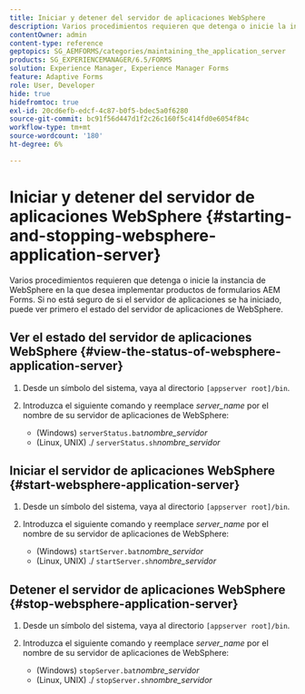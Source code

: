 ```yaml
---
title: Iniciar y detener del servidor de aplicaciones WebSphere
description: Varios procedimientos requieren que detenga o inicie la instancia de WebSphere en la que desea implementar productos de formularios AEM Forms. Este documento describe cómo iniciar y detener el servidor de aplicaciones WebSphere.
contentOwner: admin
content-type: reference
geptopics: SG_AEMFORMS/categories/maintaining_the_application_server
products: SG_EXPERIENCEMANAGER/6.5/FORMS
solution: Experience Manager, Experience Manager Forms
feature: Adaptive Forms
role: User, Developer
hide: true
hidefromtoc: true
exl-id: 20cd6efb-edcf-4c87-b0f5-bdec5a0f6280
source-git-commit: bc91f56d447d1f2c26c160f5c414fd0e6054f84c
workflow-type: tm+mt
source-wordcount: '180'
ht-degree: 6%

---
```


# Iniciar y detener del servidor de aplicaciones WebSphere {#starting-and-stopping-websphere-application-server}

Varios procedimientos requieren que detenga o inicie la instancia de WebSphere en la que desea implementar productos de formularios AEM Forms. Si no está seguro de si el servidor de aplicaciones se ha iniciado, puede ver primero el estado del servidor de aplicaciones de WebSphere.

## Ver el estado del servidor de aplicaciones WebSphere {#view-the-status-of-websphere-application-server}

1. Desde un símbolo del sistema, vaya al directorio `[appserver root]/bin`.
1. Introduzca el siguiente comando y reemplace *server_name* por el nombre de su servidor de aplicaciones de WebSphere:

   * (Windows) `serverStatus.bat`*nombre_servidor*
   * (Linux, UNIX) ./ `serverStatus.sh`*nombre_servidor*

## Iniciar el servidor de aplicaciones WebSphere {#start-websphere-application-server}

1. Desde un símbolo del sistema, vaya al directorio `[appserver root]/bin`.
1. Introduzca el siguiente comando y reemplace *server_name* por el nombre de su servidor de aplicaciones de WebSphere:

   * (Windows) `startServer.bat`*nombre_servidor*
   * (Linux, UNIX) ./ `startServer.sh`*nombre_servidor*

## Detener el servidor de aplicaciones WebSphere {#stop-websphere-application-server}

1. Desde un símbolo del sistema, vaya al directorio `[appserver root]/bin`.
1. Introduzca el siguiente comando y reemplace *server_name* por el nombre de su servidor de aplicaciones de WebSphere:

   * (Windows) `stopServer.bat`*nombre_servidor*
   * (Linux, UNIX) ./ `stopServer.sh`*nombre_servidor*

